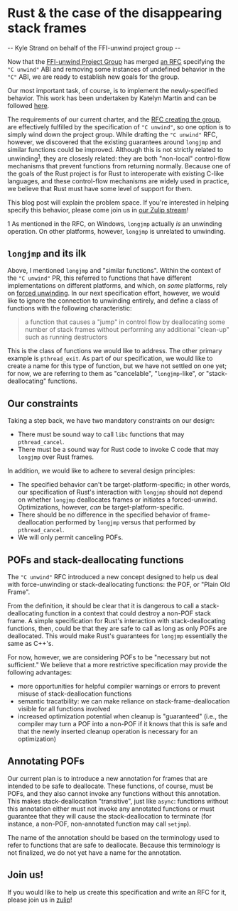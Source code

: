 <!-- title TBD -->
# Rust & the case of the disappearing stack frames

-- Kyle Strand on behalf of the FFI-unwind project group --

Now that the [FFI-unwind Project Group][proj-group-gh] has merged [an
RFC][c-unwind-rfc] specifying the `"C unwind"` ABI and removing some instances
of undefined behavior in the `"C"` ABI, we are ready to establish new goals for
the group.

Our most important task, of course, is to implement the newly-specified
behavior. This work has been undertaken by Katelyn Martin and can be followed
[here][c-unwind-pr].

The requirements of our current charter, and the [RFC creating the
group][proj-group-rfc], are effectively fulfilled by the specification of `"C
unwind"`, so one option is to simply wind down the project group. While
drafting the `"C unwind"` RFC, however, we discovered that the existing
guarantees around `longjmp` and similar functions could be improved. Although
this is not strictly related to unwinding<sup>[1](#longjmp-unwind)</sup>, they
are closesly related: they are both "non-local" control-flow mechanisms that
prevent functions from returning normally. Because one of the goals of the Rust
project is for Rust to interoperate with existing C-like languages, and these
control-flow mechanisms are widely used in practice, we believe that Rust must
have some level of support for them.

This blog post will explain the problem space. If you're interested in helping
specify this behavior, please come join us in [our Zulip
stream][proj-group-zulip]!

<a name="longjmp-unwind">1</a> As mentioned in the RFC, on Windows, `longjmp`
actually *is* an unwinding operation. On other platforms, however, `longjmp` is
unrelated to unwinding.

## `longjmp` and its ilk

Above, I mentioned `longjmp` and "similar functions". Within the context of the
`"C unwind"` PR, this referred to functions that have different implementations
on different platforms, and which, on *some* platforms, rely on [forced
unwinding][forced-unwinding]. In our next specification effort, however, we
would like to ignore the connection to unwinding entirely, and define a class
of functions with the following characteristic:

> a function that causes a "jump" in control flow by deallocating some number of
> stack frames without performing any additional "clean-up" such as running
> destructors

This is the class of functions we would like to address. The other primary
example is `pthread_exit`. As part of our specification, we would like to
create a name for this type of function, but we have not settled on one yet;
for now, we are referring to them as "cancelable", "`longjmp`-like", or
"stack-deallocating" functions.

## Our constraints

Taking a step back, we have two mandatory constraints on our design:

* There must be sound way to call `libc` functions that may `pthread_cancel`.
* There must be a sound way for Rust code to invoke C code that may `longjmp`
  over Rust frames.

In addition, we would like to adhere to several design principles:

* The specified behavior can't be target-platform-specific; in other words, our
  specification of Rust's interaction with `longjmp` should not depend on
  whether `longjmp` deallocates frames or initiates a forced-unwind.
  Optimizations, however, *can* be target-platform-specific.
* There should be no difference in the specified behavior of frame-deallocation
  performed by `longjmp` versus that performed by `pthread_cancel`.
* We will only permit canceling POFs.

## POFs and stack-deallocating functions

The `"C unwind"` RFC introduced a new concept designed to help us deal with
force-unwinding or stack-deallocating functions: the POF, or "Plain Old Frame".
<!-- TODO: link to section, short explanation here -->

From the definition, it should be clear that it is dangerous to call a
stack-deallocating function in a context that could destroy a non-POF stack
frame. A simple specification for Rust's interaction with stack-deallocating
functions, then, could be that they are safe to call as long as only POFs are
deallocated. This would make Rust's guarantees for `longjmp` essentially the
same as C++'s.

For now, however, we are considering POFs to be "necessary but not sufficient."
We believe that a more restrictive specification may provide the following
advantages:

* more opportunities for helpful compiler warnings or errors to prevent misuse
  of stack-deallocation functions
* semantic tracatbility: we can make reliance on stack-frame-deallocation
  visible for all functions involved
* increased optimization potential when cleanup is "guaranteed" (i.e., the
  compiler may turn a POF into a non-POF if it knows that this is safe and that
  the newly inserted cleanup operation is necessary for an optimization)

## Annotating POFs

Our current plan is to introduce a new annotation for frames that are intended
to be safe to deallocate. These functions, of course, must be POFs, and they
also cannot invoke any functions without this annotation. This makes
stack-deallocation "transitive", just like `async`: functions without this
annotation either must not invoke any annotated functions or must guarantee
that they will cause the stack-deallocation to terminate (for instance, a
non-POF, non-annotated function may call `setjmp`).
<!-- TODO improve explanation -->

The name of the annotation should be based on the terminology used to refer to
functions that are safe to deallocate. Because this terminology is not
finalized, we do not yet have a name for the annotation.

## Join us!

If you would like to help us create this specification and write an RFC for it,
please join us in [zulip][proj-group-zulip]!

[proj-group-gh]: https://github.com/rust-lang/project-ffi-unwind
[proj-group-rfc]: https://github.com/rust-lang/rfcs/blob/master/text/2797-project-ffi-unwind.md
[proj-group-zulip]: https://rust-lang.zulipchat.com/#narrow/stream/210922-project-ffi-unwind/topic/welcome.2C.20redux/near/216807277
[c-unwind-rfc]: https://github.com/rust-lang/rfcs/blob/master/text/2945-c-unwind-abi.md
[c-unwind-pr]: https://github.com/rust-lang/rust/pull/76570
[forced-unwinding]: XXX
